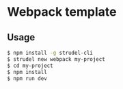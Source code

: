 # Webpack template

## Usage

```bash
$ npm install -g strudel-cli
$ strudel new webpack my-project
$ cd my-project
$ npm install
$ npm run dev
```